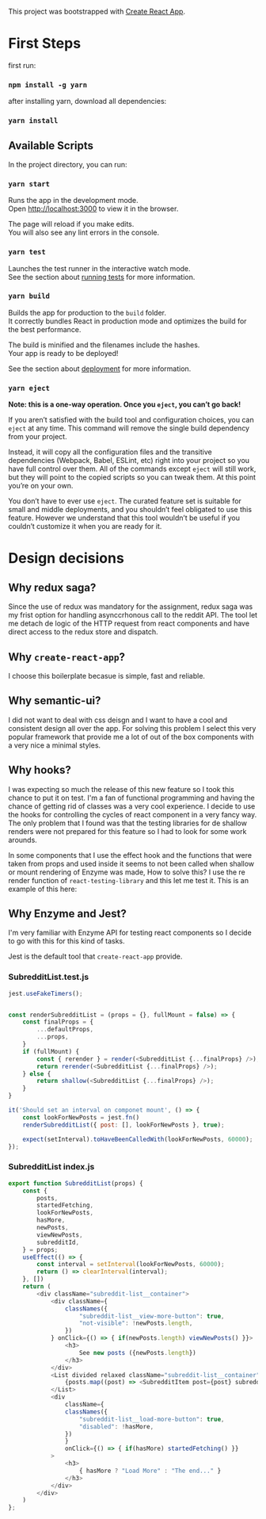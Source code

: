 This project was bootstrapped with [Create React App](https://github.com/facebook/create-react-app).

# First Steps

first run:

### `npm install -g yarn`

after installing yarn, download all dependencies:

### `yarn install`

## Available Scripts

In the project directory, you can run:

### `yarn start`

Runs the app in the development mode.<br>
Open [http://localhost:3000](http://localhost:3000) to view it in the browser.

The page will reload if you make edits.<br>
You will also see any lint errors in the console.

### `yarn test`

Launches the test runner in the interactive watch mode.<br>
See the section about [running tests](https://facebook.github.io/create-react-app/docs/running-tests) for more information.

### `yarn build`

Builds the app for production to the `build` folder.<br>
It correctly bundles React in production mode and optimizes the build for the best performance.

The build is minified and the filenames include the hashes.<br>
Your app is ready to be deployed!

See the section about [deployment](https://facebook.github.io/create-react-app/docs/deployment) for more information.

### `yarn eject`

**Note: this is a one-way operation. Once you `eject`, you can’t go back!**

If you aren’t satisfied with the build tool and configuration choices, you can `eject` at any time. This command will remove the single build dependency from your project.

Instead, it will copy all the configuration files and the transitive dependencies (Webpack, Babel, ESLint, etc) right into your project so you have full control over them. All of the commands except `eject` will still work, but they will point to the copied scripts so you can tweak them. At this point you’re on your own.

You don’t have to ever use `eject`. The curated feature set is suitable for small and middle deployments, and you shouldn’t feel obligated to use this feature. However we understand that this tool wouldn’t be useful if you couldn’t customize it when you are ready for it.

# Design decisions

## Why redux saga?

Since the use of redux was mandatory for the assignment, redux saga was my frist option for handling asynccrhonous call to the reddit API. The tool let me detach de logic of the HTTP request from react components and have direct access to the redux store and dispatch.

## Why `create-react-app`?

I choose this boilerplate becasue is simple, fast and reliable.     

## Why semantic-ui?

I did not want to deal with css deisgn and I want to have a cool and consistent design all over the app. For solving this problem I select this very popular framework that provide me a lot of out of the box components with a very nice a minimal styles.

## Why hooks?

I was expecting so much the release of this new feature so I took this chance to put it on test. I'm a fan of functional programming and having the chance of getting rid of classes was a very cool experience. I decide to use the hooks for controlling the cycles of react component in a very fancy way. The only problem that I found was that the testing libraries for de shallow renders were not prepared for this feature so I had to look for some work arounds.

In some components that I use the effect hook and the functions that were taken from props and used inside it seems to not been called when shallow or mount rendering of Enzyme was made, How to solve this? I use the re render function of `react-testing-library` and this let me test it. This is an example of this here:

## Why Enzyme and Jest?

I'm very familiar with Enzyme API for testing react components so I decide to go with this for this kind of tasks.

Jest is the default tool that `create-react-app` provide.

### SubredditList.test.js
```javascript
jest.useFakeTimers();


const renderSubredditList = (props = {}, fullMount = false) => {
    const finalProps = {
        ...defaultProps,
        ...props,
    }
    if (fullMount) {
        const { rerender } = render(<SubredditList {...finalProps} />);
        return rerender(<SubredditList {...finalProps} />);
    } else {
        return shallow(<SubredditList {...finalProps} />);
    }
}

it('Should set an interval on componet mount', () => {
    const lookForNewPosts = jest.fn()
    renderSubredditList({ post: [], lookForNewPosts }, true);

    expect(setInterval).toHaveBeenCalledWith(lookForNewPosts, 60000);
});
```

### SubredditList index.js
```javascript
export function SubredditList(props) {
    const {
        posts,
        startedFetching,
        lookForNewPosts,
        hasMore,
        newPosts,
        viewNewPosts,
        subredditId,
    } = props;
    useEffect(() => {   
        const interval = setInterval(lookForNewPosts, 60000);
        return () => clearInterval(interval);
    }, [])
    return (
        <div className="subreddit-list__container">
            <div className={
                classNames({
                    "subreddit-list__view-more-button": true,
                    "not-visible": !newPosts.length,
                })
            } onClick={() => { if(newPosts.length) viewNewPosts() }}>
                <h3>
                    See new posts ({newPosts.length})
                </h3>
            </div>
            <List divided relaxed className="subreddit-list__container">
                {posts.map((post) => <SubredditItem post={post} subredditId={subredditId} key={post.data.name} />)}
            </List>
            <div
                className={
                classNames({
                    "subreddit-list__load-more-button": true,
                    "disabled": !hasMore,
                })
                }
                onClick={() => { if(hasMore) startedFetching() }}
            >
                <h3>
                    { hasMore ? "Load More" : "The end..." }
                </h3>
            </div>
        </div>
    )
};  
```